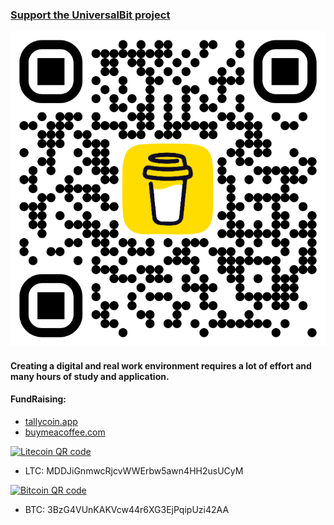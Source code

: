 ### [Support the UniversalBit project](https://www.buymeacoffee.com/universalbit)

![Alt text](https://github.com/universalbit-dev/universalbit-dev/blob/main/support/bmc_qr.png
 "tools")

#### Creating a digital and real work environment requires a lot of effort and many hours of study and application.

#### FundRaising:
- [tallycoin.app](https://tallycoin.app/@universalbit/universalbit-eRZD7THe/)
- [buymeacoffee.com](https://www.buymeacoffee.com/universalbit)


<a href="https://www.bitcoinqrcodemaker.com"><img src="https://www.bitcoinqrcodemaker.com/api/?style=litecoin&amp;prefix=off&amp;address=MDDJiGnmwcRjcvWWErbw5awn4HH2usUCyM" height="300" width="300" border="0" alt="Litecoin QR code" title="MDDJiGnmwcRjcvWWErbw5awn4HH2usUCyM"></a>
* LTC: MDDJiGnmwcRjcvWWErbw5awn4HH2usUCyM

<a href="https://www.bitcoinqrcodemaker.com"><img src="https://www.bitcoinqrcodemaker.com/api/?style=bitcoin&amp;prefix=off&amp;address=3BzG4VUnKAKVcw44r6XG3EjPqipUzi42AA" height="300" width="300" border="0" alt="Bitcoin QR code" title="3BzG4VUnKAKVcw44r6XG3EjPqipUzi42AA"></a> 
* BTC: 3BzG4VUnKAKVcw44r6XG3EjPqipUzi42AA


